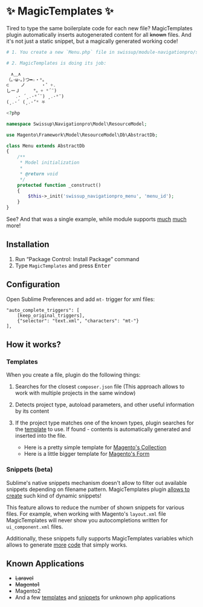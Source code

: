 # ✨ MagicTemplates ✨

Tired to type the same boilerplate code for each new file? MagicTemplates plugin
automatically inserts autogenerated content for all ~~known~~ files. And it's
not just a static snippet, but a magically generated working code!

```php
# 1. You create a new `Menu.php` file in swissup/module-navigationpro/src/Model/ResourceModel/

# 2. MagicTemplates is doing its job:

　∧＿∧
（｡･ω･｡)つ━☆・*。
⊂　　 ノ 　　　・゜+.
しーＪ　　　°。+ *´¨)
　　.· ´¸.·*´¨) ¸.·*¨)
(¸.·´ (¸.·’* ⛧

<?php

namespace Swissup\Navigationpro\Model\ResourceModel;

use Magento\Framework\Model\ResourceModel\Db\AbstractDb;

class Menu extends AbstractDb
{
    /**
     * Model initialization
     *
     * @return void
     */
    protected function _construct()
    {
        $this->_init('swissup_navigationpro_menu', 'menu_id');
    }
}
```

See? And that was a single example, while module supports [much](#templates)
[much](#snippets-beta) more!

## Installation

 1. Run “Package Control: Install Package” command
 2. Type `MagicTemplates` and press <kbd>Enter</kbd>

## Configuration

Open Sublime Preferences and add `mt-` trigger for xml files:

```
"auto_complete_triggers": [
    [keep_original_triggers],
    {"selector": "text.xml", "characters": "mt-"}
],
```

## How it works?

### Templates

When you create a file, plugin do the following things:

 1. Searches for the closest `composer.json` file (This approach allows to work
    with multiple projects in the same window)
 2. Detects project type, autoload parameters, and other useful information
    by its content
 3. If the project type matches one of the known types, plugin searches for the
    [template](https://github.com/vovayatsyuk/sublime-magic-templates/blob/master/templates/magento2/files.json)
    to use. If found - contents is automatically generated and inserted into
    the file.

    - Here is a pretty simple template for
      [Magento's Collection](https://github.com/vovayatsyuk/sublime-magic-templates/blob/master/templates/magento2/files/Model/ResourceModel/Entity/Collection.php.txt)
    - Here is a little bigger template for
      [Magento's Form](https://github.com/vovayatsyuk/sublime-magic-templates/blob/master/templates/magento2/files/view/adminhtml/ui_component/form.xml.txt)

### Snippets (beta)

Sublime's native snippets mechanism doesn't allow to filter out available
snippets depending on filename pattern. MagicTemplates plugin
[allows to create](https://github.com/vovayatsyuk/sublime-magic-templates/blob/master/templates/magento2/snippets.json)
such kind of dynamic snippets!

This feature allows to reduce the number of shown snippets for various files.
For example, when working with Magento's `layout.xml` file MagicTemplates will
never show you autocompletions written for `ui_component.xml` files.

Additionally, these snippets fully supports MagicTemplates variables which
allows to generate
[more](https://github.com/vovayatsyuk/sublime-magic-templates/blob/master/templates/magento2/snippets/view/base/layout/css.txt)
[code](https://github.com/vovayatsyuk/sublime-magic-templates/blob/master/templates/magento2/snippets/etc/di.xml/virtualType.txt)
that simply works.

## Known Applications

 -  ~~Laravel~~
 -  ~~Magento1~~
 -  Magento2
 -  And a few [templates](https://github.com/vovayatsyuk/sublime-magic-templates/blob/master/templates/php/files.json)
    and [snippets](https://github.com/vovayatsyuk/sublime-magic-templates/blob/master/templates/php/snippets.json)
    for unknown php applications
